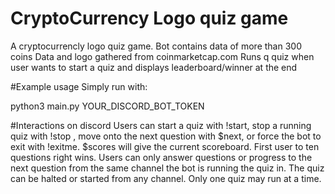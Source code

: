 # CryptoCurrency Logo quiz game
A cryptocurrencly logo quiz game. Bot contains data of more than 300 coins
Data and logo gathered from coinmarketcap.com
Runs q quiz when user wants to start a quiz and displays leaderboard/winner at the end

#Example usage
Simply run with:

python3 main.py YOUR_DISCORD_BOT_TOKEN

#Interactions on discord
Users can start a quiz with !start, stop a running quiz with !stop , move onto the next question with $next, or force the bot to exit with !exitme. $scores will give the current scoreboard. First user to ten questions right wins. Users can only answer questions or progress to the next question from the same channel the bot is running the quiz in. The quiz can be halted or started from any channel. Only one quiz may run at a time.

